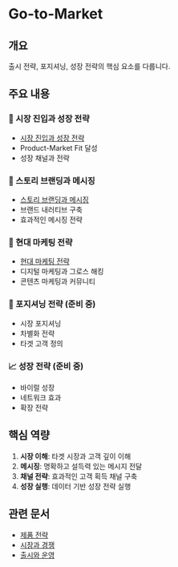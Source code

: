 # Go-to-Market

## 개요

출시 전략, 포지셔닝, 성장 전략의 핵심 요소를 다룹니다.

## 주요 내용

### 🚀 시장 진입과 성장 전략
- [시장 진입과 성장 전략](market-entry-growth.md)
- Product-Market Fit 달성
- 성장 채널과 전략

### 📢 스토리 브랜딩과 메시징
- [스토리 브랜딩과 메시징](story-branding-messaging.md)
- 브랜드 내러티브 구축
- 효과적인 메시징 전략

### 📱 현대 마케팅 전략
- [현대 마케팅 전략](modern-marketing-strategy.md)
- 디지털 마케팅과 그로스 해킹
- 콘텐츠 마케팅과 커뮤니티

### 🎯 포지셔닝 전략 (준비 중)
- 시장 포지셔닝
- 차별화 전략
- 타겟 고객 정의

### 📈 성장 전략 (준비 중)
- 바이럴 성장
- 네트워크 효과
- 확장 전략

## 핵심 역량

1. **시장 이해**: 타겟 시장과 고객 깊이 이해
2. **메시징**: 명확하고 설득력 있는 메시지 전달
3. **채널 전략**: 효과적인 고객 획득 채널 구축
4. **성장 실행**: 데이터 기반 성장 전략 실행

## 관련 문서
- [제품 전략](../product-strategy/README.md)
- [시장과 경쟁](../../1-discovery/market-competition/README.md)
- [출시와 운영](../../3-delivery/launch-operations/README.md)